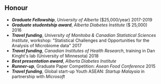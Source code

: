 ## Honour
- **_Graduate Fellowship_**, _University of Alberta_ ($25,000/year)	2017-2019
- **_Graduate studentship award_**, _Alberta Diabetes Institute_ ($ 25,000)	2016
- **_Travel funding_**, _University of Manitoba & Canadian Statistical Sciences Institute_, workshop: "Statistical Challenges and Opportunities for the Analysis of Microbiome data" 2017
- **_Travel funding_**, _Canadian Institutes of Health Research_, training in Dan Kinght's lab (University of Minnesota)  2018
- **_Best presentation award_**, _Alberta Diabetes Institute_
- **_Runner-up_**, Graduate Paper Competition: _Asean Food Conference_ 2015
- **_Travel funding_**, Global  start-up Youth ASEAN: _Startup Malaysia_ in partnership with _Microsoft_
                     

